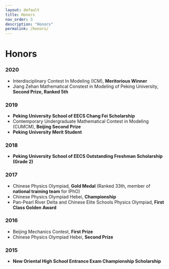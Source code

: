 ```yaml
---
layout: default
title: Honors
nav_order: 3
description: "Honors"
permalink: /honors/
---
```

# Honors
### 2020

- Interdisciplinary Contest In Modeling (ICM), **Meritorious Winner**
- Jiang Zehan Mathematical Constest in Modeling of Peking University, **Second Prize, Ranked 5th**

### 2019

- **Peking University School of EECS Chang Fei Scholarship**
- Contemporary Undergraduate Mathematical Contest in Modeling (CUMCM), **Beijing Second Prize**
- **Peking University Merit Student**

### 2018

- **Peking University School of EECS Outstanding Freshman Scholarship (Grade 2)**

### 2017

- Chinese Physics Olympiad, **Gold Medal** (Ranked 33th, member of **national training team** for IPhO)
- Chinese Physics Olympiad Hebei, **Championship**
- Pan-Pearl River Delta and Chinese Elite Schools Physics Olympiad, **First Class Golden Award**

### 2016

- Beijing Mechanics Contest, **First Prize**
- Chinese Physics Olympiad Hebei, **Second Prize**

### 2015
- **New Oriental High School Entrance Exam Championship Scholarship**